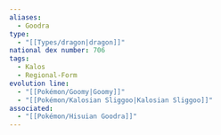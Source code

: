 ```yaml
---
aliases:
  - Goodra
type:
  - "[[Types/dragon|dragon]]"
national dex number: 706
tags:
  - Kalos
  - Regional-Form
evolution line:
  - "[[Pokémon/Goomy|Goomy]]"
  - "[[Pokémon/Kalosian Sliggoo|Kalosian Sliggoo]]"
associated:
  - "[[Pokémon/Hisuian Goodra]]"
---
```

